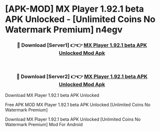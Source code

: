 # [APK-MOD] MX Player 1.92.1 beta APK Unlocked - [Unlimited Coins No Watermark Premium] n4egv



<div align="center">
<h3>🔴 Download [Server1] 👉👉 <a href="https://momento.my/?title=MX_Player_1.92.1_beta_APK_Unlocked">MX Player 1.92.1 beta APK Unlocked Mod Apk</a></h3><br>

<h3>🔴 Download [Server2] 👉👉 <a href="https://momento.my/?title=MX_Player_1.92.1_beta_APK_Unlocked">MX Player 1.92.1 beta APK Unlocked Mod Apk</a></h3>
</div>



Download MX Player 1.92.1 beta APK Unlocked 

Free APK MOD MX Player 1.92.1 beta APK Unlocked [Unlimited Coins No Watermark Premium]

Download MX Player 1.92.1 beta APK Unlocked [Unlimited Coins No Watermark Premium] Mod For Android
